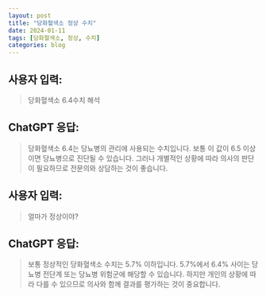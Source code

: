 ```yaml
---
layout: post
title: "당화혈색소 정상 수치"
date: 2024-01-11
tags: [당화혈색소, 정상, 수치]
categories: blog
---
```


## 사용자 입력:
> 당화혈색소 6.4수치 해석

## ChatGPT 응답:
> 당화혈색소 6.4는 당뇨병의 관리에 사용되는 수치입니다. 보통 이 값이 6.5 이상이면 당뇨병으로 진단될 수 있습니다. 그러나 개별적인 상황에 따라 의사의 판단이 필요하므로 전문의와 상담하는 것이 좋습니다.

## 사용자 입력:
> 얼마가 정상이야?

## ChatGPT 응답:
> 보통 정상적인 당화혈색소 수치는 5.7% 이하입니다. 5.7%에서 6.4% 사이는 당뇨병 전단계 또는 당뇨병 위험군에 해당할 수 있습니다. 하지만 개인의 상황에 따라 다를 수 있으므로 의사와 함께 결과를 평가하는 것이 중요합니다.

